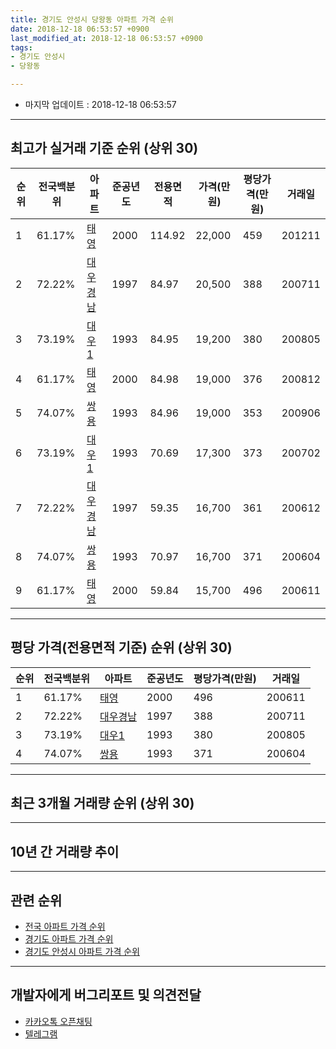 ```yaml
---
title: 경기도 안성시 당왕동 아파트 가격 순위
date: 2018-12-18 06:53:57 +0900
last_modified_at: 2018-12-18 06:53:57 +0900
tags:
- 경기도 안성시
- 당왕동

---
```


* 마지막 업데이트 : 2018-12-18 06:53:57

---

## 최고가 실거래 기준 순위 (상위 30)


|순위|전국백분위|아파트|준공년도|전용면적|가격(만원)|평당가격(만원)|거래일|
|---|---|---|---|---|---|---|---|
|1|61.17%|[태영](https://search.naver.com/search.naver?query=%EA%B2%BD%EA%B8%B0%EB%8F%84+%EC%95%88%EC%84%B1%EC%8B%9C+%EB%8B%B9%EC%99%95%EB%8F%99+%ED%83%9C%EC%98%81)|2000|114.92|22,000|459|201211|
|2|72.22%|[대우경남](https://search.naver.com/search.naver?query=%EA%B2%BD%EA%B8%B0%EB%8F%84+%EC%95%88%EC%84%B1%EC%8B%9C+%EB%8B%B9%EC%99%95%EB%8F%99+%EB%8C%80%EC%9A%B0%EA%B2%BD%EB%82%A8)|1997|84.97|20,500|388|200711|
|3|73.19%|[대우1](https://search.naver.com/search.naver?query=%EA%B2%BD%EA%B8%B0%EB%8F%84+%EC%95%88%EC%84%B1%EC%8B%9C+%EB%8B%B9%EC%99%95%EB%8F%99+%EB%8C%80%EC%9A%B01)|1993|84.95|19,200|380|200805|
|4|61.17%|[태영](https://search.naver.com/search.naver?query=%EA%B2%BD%EA%B8%B0%EB%8F%84+%EC%95%88%EC%84%B1%EC%8B%9C+%EB%8B%B9%EC%99%95%EB%8F%99+%ED%83%9C%EC%98%81)|2000|84.98|19,000|376|200812|
|5|74.07%|[쌍용](https://search.naver.com/search.naver?query=%EA%B2%BD%EA%B8%B0%EB%8F%84+%EC%95%88%EC%84%B1%EC%8B%9C+%EB%8B%B9%EC%99%95%EB%8F%99+%EC%8C%8D%EC%9A%A9)|1993|84.96|19,000|353|200906|
|6|73.19%|[대우1](https://search.naver.com/search.naver?query=%EA%B2%BD%EA%B8%B0%EB%8F%84+%EC%95%88%EC%84%B1%EC%8B%9C+%EB%8B%B9%EC%99%95%EB%8F%99+%EB%8C%80%EC%9A%B01)|1993|70.69|17,300|373|200702|
|7|72.22%|[대우경남](https://search.naver.com/search.naver?query=%EA%B2%BD%EA%B8%B0%EB%8F%84+%EC%95%88%EC%84%B1%EC%8B%9C+%EB%8B%B9%EC%99%95%EB%8F%99+%EB%8C%80%EC%9A%B0%EA%B2%BD%EB%82%A8)|1997|59.35|16,700|361|200612|
|8|74.07%|[쌍용](https://search.naver.com/search.naver?query=%EA%B2%BD%EA%B8%B0%EB%8F%84+%EC%95%88%EC%84%B1%EC%8B%9C+%EB%8B%B9%EC%99%95%EB%8F%99+%EC%8C%8D%EC%9A%A9)|1993|70.97|16,700|371|200604|
|9|61.17%|[태영](https://search.naver.com/search.naver?query=%EA%B2%BD%EA%B8%B0%EB%8F%84+%EC%95%88%EC%84%B1%EC%8B%9C+%EB%8B%B9%EC%99%95%EB%8F%99+%ED%83%9C%EC%98%81)|2000|59.84|15,700|496|200611|


---

## 평당 가격(전용면적 기준) 순위 (상위 30)


|순위|전국백분위|아파트|준공년도|평당가격(만원)|거래일|
|---|---|---|---|---|---|
|1|61.17%|[태영](https://search.naver.com/search.naver?query=%EA%B2%BD%EA%B8%B0%EB%8F%84+%EC%95%88%EC%84%B1%EC%8B%9C+%EB%8B%B9%EC%99%95%EB%8F%99+%ED%83%9C%EC%98%81)|2000|496|200611|
|2|72.22%|[대우경남](https://search.naver.com/search.naver?query=%EA%B2%BD%EA%B8%B0%EB%8F%84+%EC%95%88%EC%84%B1%EC%8B%9C+%EB%8B%B9%EC%99%95%EB%8F%99+%EB%8C%80%EC%9A%B0%EA%B2%BD%EB%82%A8)|1997|388|200711|
|3|73.19%|[대우1](https://search.naver.com/search.naver?query=%EA%B2%BD%EA%B8%B0%EB%8F%84+%EC%95%88%EC%84%B1%EC%8B%9C+%EB%8B%B9%EC%99%95%EB%8F%99+%EB%8C%80%EC%9A%B01)|1993|380|200805|
|4|74.07%|[쌍용](https://search.naver.com/search.naver?query=%EA%B2%BD%EA%B8%B0%EB%8F%84+%EC%95%88%EC%84%B1%EC%8B%9C+%EB%8B%B9%EC%99%95%EB%8F%99+%EC%8C%8D%EC%9A%A9)|1993|371|200604|


---

## 최근 3개월 거래량 순위 (상위 30)


<div style="width:100%;">
    <canvas id="deal_count_ranking" height="250"></canvas>
</div>


<script>
new Chart(document.getElementById("deal_count_ranking"), {
    type: 'horizontalBar',
    data: {
        labels: ['대우경남', '대우1', '쌍용'],
        datasets: [{
            label: '실거래 수',
            data: [8, 7, 6],
            borderColor: "rgba(255, 0, 128, 1)",
            backgroundColor: "rgba(255, 0, 128, 0.5)",
            fill: false,
        }]
    },
    options: {
        responsive: true,
        title: {
            display: true,
            text: '최근 3개월 거래량 순위'
        },
        tooltips: {
            mode: 'index',
            intersect: false,
            callbacks: {
                title: function(tooltipItems, data) {
                    return "실거래 수:";
                },
                label: function(tooltipItem, data) {
                    return data.labels[tooltipItem.index] + ": " + tooltipItem.xLabel;
                }
            }
        },
        hover: {
            mode: 'nearest',
            intersect: true
        },
        scales: {
            xAxes: [{
                display: true,
                scaleLabel: {
                    display: true,
                    labelString: '실거래 수'
                },
                ticks: {
                    suggestedMin: 0,
                }
            }],
            yAxes: [{
                display: true,
                ticks: {
                    autoSkip: false,
                    callback: function(value, index, values) {
                        if (value.length > 15)
                            return value.substr(0, 13) + "...";
                        else
                            return value;
                    }
                },
                scaleLabel: {
                    display: false,
                }
            }]
        }
    }
});

</script>


---

## 10년 간 거래량 추이


<div style="width:100%;">
    <canvas id="deal_progress" height="250"></canvas>
</div>

<script>
new Chart(document.getElementById("deal_progress"), {
    type: 'line',
    data: {
        labels: ['200812','200901','200902','200903','200904','200905','200906','200907','200908','200909','200910','200911','200912','201001','201002','201003','201004','201005','201006','201007','201008','201009','201010','201011','201012','201101','201102','201103','201104','201105','201106','201107','201108','201109','201110','201111','201112','201201','201202','201203','201204','201205','201206','201207','201208','201209','201210','201211','201212','201301','201302','201303','201304','201305','201306','201307','201308','201309','201310','201311','201312','201401','201402','201403','201404','201405','201406','201407','201408','201409','201410','201411','201412','201501','201502','201503','201504','201505','201506','201507','201508','201509','201510','201511','201512','201601','201602','201603','201604','201605','201606','201607','201608','201609','201610','201611','201612','201701','201702','201703','201704','201705','201706','201707','201708','201709','201710','201711','201712','201801','201802','201803','201804','201805','201806','201807','201808','201809','201810','201811','201812'],
        datasets: [{
            label: '실거래 수',
            pointRadius: 1,
            data: [8, 6, 12, 17, 14, 17, 13, 15, 12, 24, 11, 18, 15, 15, 12, 22, 17, 22, 12, 11, 3, 7, 25, 12, 10, 20, 21, 18, 13, 9, 12, 18, 11, 12, 15, 11, 11, 11, 12, 17, 7, 9, 8, 6, 6, 4, 15, 9, 7, 7, 9, 15, 14, 7, 10, 13, 8, 10, 16, 6, 5, 6, 12, 14, 5, 6, 7, 9, 9, 10, 14, 8, 4, 16, 11, 13, 14, 7, 10, 11, 8, 8, 9, 6, 9, 11, 7, 16, 7, 12, 17, 2, 1, 9, 14, 9, 8, 6, 11, 13, 8, 6, 6, 3, 7, 7, 3, 6, 5, 8, 6, 12, 5, 10, 4, 1, 7, 6, 10, 8, 3],
            borderColor: "rgba(255, 201, 14, 1)",
            backgroundColor: "rgba(255, 201, 14, 0.5)",
            fill: true,
        }]
    },
    options: {
        responsive: true,
        title: {
            display: true,
            text: '10년간 거래량 추이'
        },
        tooltips: {
            mode: 'index',
            intersect: false,
        },
        hover: {
            mode: 'nearest',
            intersect: true
        },
        scales: {
            xAxes: [{
                display: true,
                scaleLabel: {
                    display: true,
                    labelString: '년/월'
                }
            }],
            yAxes: [{
                display: true,
                ticks: {
                    suggestedMin: 0,
                },
                scaleLabel: {
                    display: true,
                    labelString: '실거래 수'
                }
            }]
        }
    }
});

</script>


---

## 관련 순위

- [전국 아파트 가격 순위](https://inasie.github.io/apt-ranking/전국)
- [경기도 아파트 가격 순위](https://inasie.github.io/apt-ranking/경기도)
- [경기도 안성시 아파트 가격 순위](https://inasie.github.io/apt-ranking/경기도-안성시)


---

## 개발자에게 버그리포트 및 의견전달

- [카카오톡 오픈채팅](https://open.kakao.com/o/gLJUAP4)
- [텔레그램](https://t.me/inasie)

